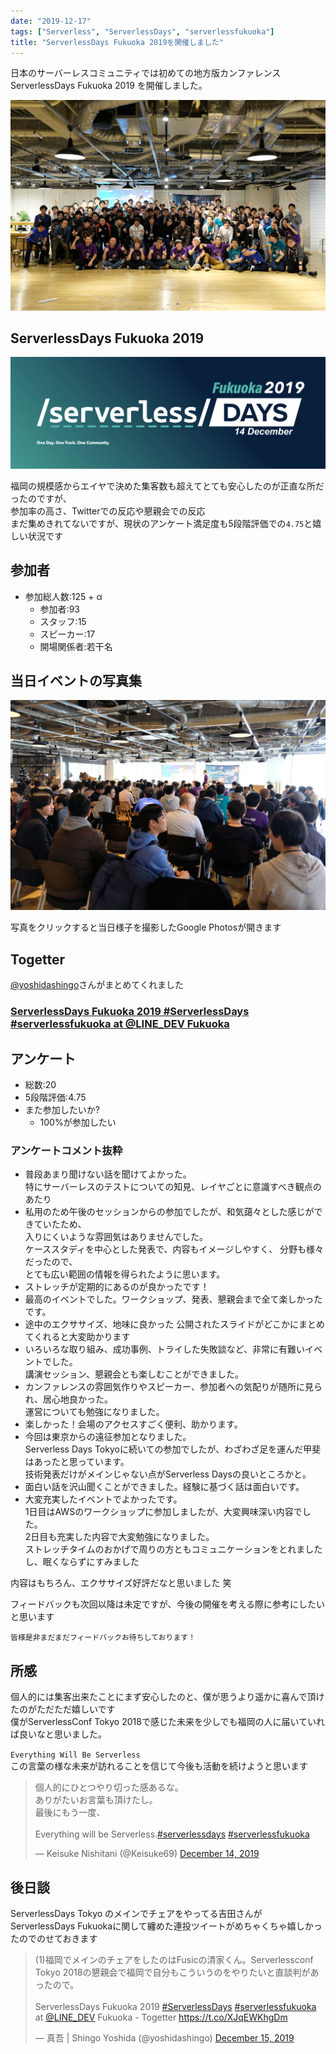 ```yaml
---
date: "2019-12-17"
tags: ["Serverless", "ServerlessDays", "serverlessfukuoka"]
title: "ServerlessDays Fukuoka 2019を開催しました"
---
```


日本のサーバーレスコミュニティでは初めての地方版カンファレンス  
ServerlessDays Fukuoka 2019 を開催しました。

![](GroupPhoto.jpg)

## ServerlessDays Fukuoka 2019

[![](ServerlessDaysFukuoka2019.png)](https://fukuoka.serverlessdays.io/)

福岡の規模感からエイヤで決めた集客数も超えてとても安心したのが正直な所だったのですが、  
参加率の高さ、Twitterでの反応や懇親会での反応  
まだ集めきれてないですが、現状のアンケート満足度も5段階評価での`4.75`と嬉しい状況です

## 参加者

- 参加総人数:125 + α
    - 参加者:93
    - スタッフ:15
    - スピーカー:17
    - 開場関係者:若干名

## 当日イベントの写真集

[![](State.jpg)](https://photos.app.goo.gl/Lot49t6nLzfCWhw6A)

写真をクリックすると当日様子を撮影したGoogle Photosが開きます

## Togetter

[@yoshidashingo](https://twitter.com/yoshidashingo)さんがまとめてくれました

### [ServerlessDays Fukuoka 2019 #ServerlessDays #serverlessfukuoka at @LINE_DEV Fukuoka](https://togetter.com/li/1442717)

## アンケート

- 総数:20
- 5段階評価:4.75
- また参加したいか?
    - 100%が参加したい

### アンケートコメント抜粋

- 普段あまり聞けない話を聞けてよかった。  
特にサーバーレスのテストについての知見、レイヤごとに意識すべき観点のあたり
- 私用のため午後のセッションからの参加でしたが、和気藹々とした感じができていたため、  
入りにくいような雰囲気はありませんでした。  
ケーススタディを中心とした発表で、内容もイメージしやすく、  分野も様々だったので、  
とても広い範囲の情報を得られたように思います。
- ストレッチが定期的にあるのが良かったです！
- 最高のイベントでした。ワークショップ、発表、懇親会まで全て楽しかったです。
- 途中のエクササイズ、地味に良かった  公開されたスライドがどこかにまとめてくれると大変助かります
- いろいろな取り組み、成功事例、トライした失敗談など、非常に有難いイベントでした。  
講演セッション、懇親会とも楽しむことができました。
- カンファレンスの雰囲気作りやスピーカー、参加者への気配りが随所に見られ、居心地良かった。  
運営についても勉強になりました。
- 楽しかった！会場のアクセスすごく便利、助かります。
- 今回は東京からの遠征参加となりました。  
Serverless Days Tokyoに続いての参加でしたが、わざわざ足を運んだ甲斐はあったと思っています。  
技術発表だけがメインじゃない点がServerless Daysの良いところかと。
- 面白い話を沢山聞くことができました。経験に基づく話は面白いです。
- 大変充実したイベントでよかったです。  
1日目はAWSのワークショップに参加しましたが、大変興味深い内容でした。  
2日目も充実した内容で大変勉強になりました。  
ストレッチタイムのおかげで周りの方ともコミュニケーションをとれましたし、眠くならずにすみました

内容はもちろん、エクササイズ好評だなと思いました 笑  

フィードバックも次回以降は未定ですが、今後の開催を考える際に参考にしたいと思います

`皆様是非まだまだフィードバックお待ちしております！`

## 所感

個人的には集客出来たことにまず安心したのと、僕が思うより遥かに喜んで頂けたのがただただ嬉しいです  
僕がServerlessConf Tokyo 2018で感じた未来を少しでも福岡の人に届いていれば良いなと思いました。

`Everything Will Be Serverless`  
この言葉の様な未来が訪れることを信じて今後も活動を続けようと思います

<blockquote class="twitter-tweet"><p lang="ja" dir="ltr">個人的にひとつやり切った感あるな。<br>ありがたいお言葉も頂けたし。<br>最後にもう一度、<br><br>Everything will be Serverless.<a href="https://twitter.com/hashtag/serverlessdays?src=hash&amp;ref_src=twsrc%5Etfw">#serverlessdays</a> <a href="https://twitter.com/hashtag/serverlessfukuoka?src=hash&amp;ref_src=twsrc%5Etfw">#serverlessfukuoka</a></p>&mdash; Keisuke Nishitani (@Keisuke69) <a href="https://twitter.com/Keisuke69/status/1205825593108942849?ref_src=twsrc%5Etfw">December 14, 2019</a></blockquote>

## 後日談

ServerlessDays Tokyo のメインでチェアをやってる吉田さんが  
ServerlessDays Fukuokaに関して纏めた連投ツイートがめちゃくちゃ嬉しかったのでのせておきます

<blockquote class="twitter-tweet"><p lang="ja" dir="ltr">(1)福岡でメインのチェアをしたのはFusicの清家くん。Serverlessconf Tokyo 2018の懇親会で福岡で自分もこういうのをやりたいと直談判があったので。<br><br>ServerlessDays Fukuoka 2019 <a href="https://twitter.com/hashtag/ServerlessDays?src=hash&amp;ref_src=twsrc%5Etfw">#ServerlessDays</a> <a href="https://twitter.com/hashtag/serverlessfukuoka?src=hash&amp;ref_src=twsrc%5Etfw">#serverlessfukuoka</a> at <a href="https://twitter.com/LINE_DEV?ref_src=twsrc%5Etfw">@LINE_DEV</a> Fukuoka - Togetter <a href="https://t.co/XJqEWKhgDm">https://t.co/XJqEWKhgDm</a></p>&mdash; 真吾 | Shingo Yoshida (@yoshidashingo) <a href="https://twitter.com/yoshidashingo/status/1206045396205629440?ref_src=twsrc%5Etfw">December 15, 2019</a></blockquote>
